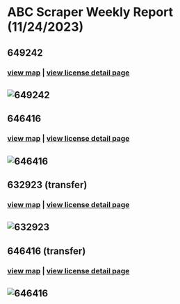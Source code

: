 # ABC Scraper Weekly Report (11/24/2023)
## 649242 
### [view map](https://maps.google.com?q=6600%20TOPANGA%20CANYON%20BLVD%20%231280%2C%20CANOGA%20PARK) | [view license detail page](https://www.abc.ca.gov/licensing/license-lookup/single-license/?RPTTYPE=12&LICENSE=649242)
![649242](https://raw.githubusercontent.com/playatgtb/abc-scraper/main/downloads/2023-11-21-screenshots/649242.png)
---
## 646416 
### [view map](https://maps.google.com?q=12017%20VENICE%20BLVD%2C%20LOS%20ANGELES) | [view license detail page](https://www.abc.ca.gov/licensing/license-lookup/single-license/?RPTTYPE=12&LICENSE=646416)
![646416](https://raw.githubusercontent.com/playatgtb/abc-scraper/main/downloads/2023-11-16-screenshots/646416.png)
---
## 632923 (transfer)
### [view map](https://maps.google.com?q=10892%20CEDAR%20AVE%2C%20BLOOMINGTON) | [view license detail page](https://www.abc.ca.gov/licensing/license-lookup/single-license/?RPTTYPE=12&LICENSE=632923)
![632923](https://raw.githubusercontent.com/playatgtb/abc-scraper/main/downloads/2023-11-15-screenshots/632923.png)
---
## 646416 (transfer)
### [view map](https://maps.google.com?q=12017%20VENICE%20BLVD%2C%20LOS%20ANGELES) | [view license detail page](https://www.abc.ca.gov/licensing/license-lookup/single-license/?RPTTYPE=12&LICENSE=646416)
![646416](https://raw.githubusercontent.com/playatgtb/abc-scraper/main/downloads/2023-11-15-screenshots/646416.png)
---
